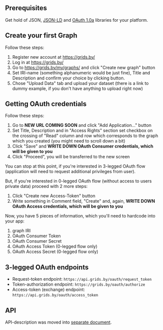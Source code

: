 ## Prerequisites

Get hold of JSON, [JSON-LD](http://json-ld.org/) and [OAuth 1.0a](http://oauth.net/core/1.0a/) libraries for your platform.

## Create your first Graph

Follow these steps:

1. Register new account at https://grids.by/
1. Log in at https://grids.by/
1. Go to https://grids.by/my/graphs/ and click "Create new graph" button
1. Set IRI-name (something alphanumeric would be just fine), Title and Description and confirm your choice by clicking button.
1. Chose "Upload Data" tab and upload your dataset (there is a link to dummy example, if you don't have anything to upload right now)

## Getting OAuth credentials

Follow these steps:

1. Go to **NEW URL COMING SOON** and click "Add Application…" button
1. Set Title, Description and in "Access Rights" section set checkbox on the crossing of "Read" column and row which corresponds to the graph which you created (you might need to scroll down a bit)
1. Click "Save" and **WRITE DOWN OAuth Consumer credentials, which will be given to you**
1. Click "Proceed", you will be transferred to the new screen

You can stop at this point, if you're interested in 3-legged OAuth flow (application will need to request additional privileges from user).

But, if you're interested in 0-legged OAuth flow (without access to users private data) proceed with 2 more steps:

1. Click "Create new Access-Token" button
1. Write something in Comment field, "Create" and, again, **WRITE DOWN OAuth Access credentials, which will be given to you**

Now, you have 5 pieces of information, which you'll need to hardcode into your app:

1. graph IRI
2. OAuth Consumer Token
3. OAuth Consumer Secret
4. OAuth Access Token (0-legged flow only)
5. OAuth Access Secret (0-legged flow only)

## 3-legged OAuth endpoints

* Request-token endpoint:           `https://api.grids.by/oauth/request_token`
* Token-authorization endpoint:     `https://grids.by/oauth/authorize`
* Access-token (exchange) endpoint: `https://api.grids.by/oauth/access_token`

## API

API-description was moved into [separate document](API.md).
